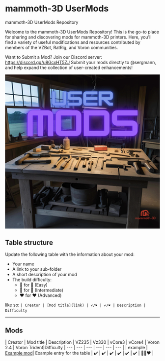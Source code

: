 # mammoth-3D UserMods
 mammoth-3D UserMods Repository

Welcome to the mammoth-3D UserMods Repository! This is the go-to place for sharing and discovering mods for mammoth-3D printers. Here, you'll find a variety of useful modifications and resources contributed by members of the VZBot, RatRig, and Voron communities.

Want to Submit a Mod?
Join our Discord server: https://discord.gg/u8GcxHT5ZJ
Submit your mods directly to @sergmann, and help expand the collection of user-created enhancements!

![mammoth-3D UserMods](https://github.com/mammoth-3D/mammoth-3D-UserMods/blob/main/images/usermods.png)

## Table structure

Update the following table with the information about your mod:
- Your name
- A link to your sub-folder
- A short description of your mod
- The build difficulty:
  - :green_heart: for :green_heart: (Easy)
  - :blue_heart: for :blue_heart: (Intermediate)
  - :heart: for :heart: (Advanced)

like so:
`
| Creator | [Mod title](link) | ✔️/✖️ | ✔️/✖️ | Description | Difficulty `

---

## Mods

| Creator | Mod title | Description | VZ235 | Vz330 | vCore3 | vCore4 | Voron 2.4 | Voron Trident|Difficulty
| --- | --- | --- | --- | --- | --- |
| example    | [Example mod](./creator_here/mod_folder_name)| Example entry for the table | ✔️ | ✔️ | ✔️ | ✔️ | ✔️ | ✔️ | :green_heart::blue_heart::heart: |